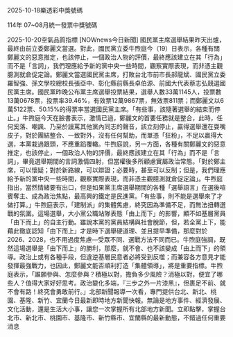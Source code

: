 
2025-10-18樂透彩中獎號碼

                                
114年 07~08月統一發票中獎號碼
                             
2025-10-20空氣品質指標
                              [NOWnews今日新聞] 國民黨主席選舉結果昨天出爐，最終由前立委鄭麗文當選。對此，國民黨立委牛煦庭今（19）日表示，各種有關鄭麗文的惡意推定，也該停止，一個政治人物的評價，最終應該建立在其「行為」而不是「言詞」，我們理應給予新的黨中央一些時間，觀察實際表現，而非憑主觀臆測就倉促定論。鄭麗文當選國民黨主席，打敗台北市前市長郝龍斌、國民黨立委羅智強、孫文學校總校長張亞中、彰化縣前縣長卓伯源、前國大代表蔡志弘競選國民黨主席。國民黨昨晚公布黨主席選舉投票結果，選舉人數33萬1145人，投票數13萬0678票，投票率39.46%，有效票12萬9867票，無效票811票；而鄭麗文以6萬5122票、50.15%的得票率當選國民黨主席。「有些事，該隨著選舉的結束而停止。」牛煦庭今天在臉書表示，激情已過，鄭麗文的首要任務就是整合，此時，任何奚落、嘲諷、乃至於謾罵其他黨內同志的聲音，該立刻停止，贏得選舉還在耍嘴皮子，對於團結整合、一致對外，沒有任何幫助，而單憑「狂粉」，不足以贏得大選，本黨栽過跟頭，不應重蹈覆轍。牛煦庭說，另一方面，各種有關鄭麗文的惡意推定，也該停止，一個政治人物的評價，最終應該建立在其「行為」而不是「言詞」，畢竟選舉期間的言詞激情四射，但當權後多所顧慮實屬政治常態。「對於鄭主席，可以懷疑；對於新路線，可以辯證；必要時，甚至可以反制；但是，我們理應給予新的黨中央一些時間，觀察實際表現，而非憑主觀臆測就倉促定論」。牛煦庭指出，當然情緒要有出口，但是如果黨主席選舉期間的各種「選舉語言」在選後喧賓奪主、成為政治焦點，最高興的鐵定是民進黨。「有些事，則不能是選舉來了才做打算。」牛煦庭表示，「建制派」的集體焦慮，終究因為準備不足，而無法扭轉選戰的氛圍。這場選舉，大小黨公職站隊表態「由上而下」的影響，顯不如基層黨員「由下而上」的自主行動。雖說本黨的黨員結構與社會脫節，但，若全黨上下，能藉此徹底認知「由下而上」才是時下選舉硬道理、並且提早準備，那麼對於2026、2028，也不用過度焦慮—受眾不同、選戰方法不同而已。牛煦庭強調，既然這場選舉是「由下而上」的勝利，那麼，就不會、也不該變成「由上而下」的領導。政治上或有各種手段，但違逆基層民意者必將受到反噬；而兼容各方意見才能發揮最強戰力，也因此，鄭麗文能否順利打造「集體領導」，將是重要指標。牛煦庭表示，「誰願參與、怎麼參與？積極以對，擔負多少風險？消極以對，便宜了哪些人？值得大家好好思考。政治變化多端，『三步之外一片漆黑』，但裹足不前、就不會有路！終究會勇敢前行。」北部新聞報導一次看，專門提供台北、新北、桃園、基隆、新竹、宜蘭今日最新即時地方新聞快報。無論是地方事件、經濟發展、文化活動，還是生活大小事，讓您一次掌握所有北部地方新聞。立即點擊，掌握台北市、新北市、桃園市、基隆市、新竹縣市、宜蘭縣的最新動態，不錯過任何重要消息